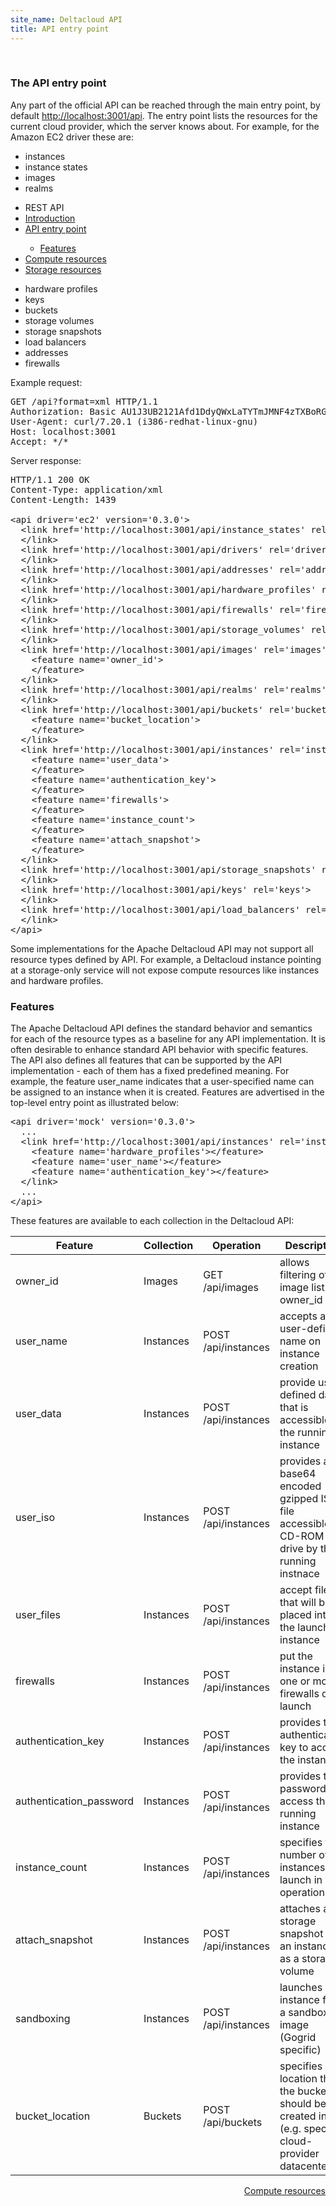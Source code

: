 ```yaml
---
site_name: Deltacloud API
title: API entry point
---
```

<br/>

<div class="row">
  <div class="span9">

<h3 id="api-entry">The API entry point</h3>

<p>
Any part of the official API can be reached through the main entry point, by default <a href="http://localhost:3001/api">http://localhost:3001/api</a>. The entry point lists the resources for the current cloud provider, which the server knows about. For example, for the Amazon EC2 driver these are:
</p>

<ul style="margin-bottom:0px">
<li>instances</li>
<li>instance states</li>
<li>images</li>
<li>realms</li>
</ul>

  </div>
  <div class="span3">

<ul class="nav nav-list well">
  <li class="nav-header">
    REST API
  </li>
  <li><a href="/rest-api.html">Introduction</a></li>
  <li class="active"><a href="#api-entry">API entry point</a></li>
    <ul class="nav nav-list">
      <li><a href="#feature">Features</a></li>
    </ul>
  <li><a href="/compute-resources.html">Compute resources</a></li>
  <li><a href="/storage-resources.html">Storage resources</a></li>
</ul>

  </div>
</div>

<ul style="margin-top:0px">
<li>hardware profiles</li>
<li>keys</li>
<li>buckets</li>
<li>storage volumes</li>
<li>storage snapshots</li>
<li>load balancers</li>
<li>addresses</li>
<li>firewalls</li>
</ul>

<p>Example request:</p>

<pre>
GET /api?format=xml HTTP/1.1
Authorization: Basic AU1J3UB2121Afd1DdyQWxLaTYTmJMNF4zTXBoRGdhMDh2RUw5ZDAN9zVXVa==
User-Agent: curl/7.20.1 (i386-redhat-linux-gnu)
Host: localhost:3001
Accept: */*
</pre>

<p>Server response:</p>

<pre>
HTTP/1.1 200 OK
Content-Type: application/xml
Content-Length: 1439

&lt;api driver='ec2' version='0.3.0'&gt;
  &lt;link href='http://localhost:3001/api/instance_states' rel='instance_states'&gt;
  &lt;/link&gt;
  &lt;link href='http://localhost:3001/api/drivers' rel='drivers'&gt;
  &lt;/link&gt;
  &lt;link href='http://localhost:3001/api/addresses' rel='addresses'&gt;
  &lt;/link&gt;
  &lt;link href='http://localhost:3001/api/hardware_profiles' rel='hardware_profiles'&gt;
  &lt;/link&gt;
  &lt;link href='http://localhost:3001/api/firewalls' rel='firewalls'&gt;
  &lt;/link&gt;
  &lt;link href='http://localhost:3001/api/storage_volumes' rel='storage_volumes'&gt;
  &lt;/link&gt;
  &lt;link href='http://localhost:3001/api/images' rel='images'&gt;
    &lt;feature name='owner_id'&gt;
    &lt;/feature&gt;
  &lt;/link&gt;
  &lt;link href='http://localhost:3001/api/realms' rel='realms'&gt;
  &lt;/link&gt;
  &lt;link href='http://localhost:3001/api/buckets' rel='buckets'&gt;
    &lt;feature name='bucket_location'&gt;
    &lt;/feature&gt;
  &lt;/link&gt;
  &lt;link href='http://localhost:3001/api/instances' rel='instances'&gt;
    &lt;feature name='user_data'&gt;
    &lt;/feature&gt;
    &lt;feature name='authentication_key'&gt;
    &lt;/feature&gt;
    &lt;feature name='firewalls'&gt;
    &lt;/feature&gt;
    &lt;feature name='instance_count'&gt;
    &lt;/feature&gt;
    &lt;feature name='attach_snapshot'&gt;
    &lt;/feature&gt;
  &lt;/link&gt;
  &lt;link href='http://localhost:3001/api/storage_snapshots' rel='storage_snapshots'&gt;
  &lt;/link&gt;
  &lt;link href='http://localhost:3001/api/keys' rel='keys'&gt;
  &lt;/link&gt;
  &lt;link href='http://localhost:3001/api/load_balancers' rel='load_balancers'&gt;
  &lt;/link&gt;
&lt;/api&gt;
</pre>

<p>
Some implementations for the Apache Deltacloud API may not support all resource types defined by API. For example, a Deltacloud instance pointing at a storage-only service will not expose compute resources like instances and hardware profiles.
</p>

<h3 id="feature">Features</h3>

<p>
The Apache Deltacloud API defines the standard behavior and semantics for each of the resource types as a baseline for any API implementation. It is often desirable to enhance standard API behavior with specific features. The API also defines all features that can be supported by the API implementation - each of them has a fixed predefined meaning. For example, the feature user_name indicates that a user-specified name can be assigned to an instance when it is created. Features are advertised in the top-level entry point as illustrated below:
</p>

<pre>
&lt;api driver='mock' version='0.3.0'&gt;
  ...
  &lt;link href='http://localhost:3001/api/instances' rel='instances'&gt;
    &lt;feature name='hardware_profiles'&gt;&lt;/feature&gt;
    &lt;feature name='user_name'&gt;&lt;/feature&gt;
    &lt;feature name='authentication_key'&gt;&lt;/feature&gt;
  &lt;/link&gt;
  ...
&lt;/api&gt;
</pre>

<p>
These features are available to each collection in the Deltacloud API:
</p>

<table class="table table-striped table-condensed">
  <thead>
    <tr>
      <th>Feature</th>
      <th>Collection</th>
      <th>Operation</th>
      <th>Description</th>
    </tr>
  </thead>
  <tbody>
    <tr>
      <td>owner_id</td>
      <td>Images</td>
      <td>GET /api/images</td>
      <td>allows filtering of the image list by owner_id</td>
    </tr>
    <tr>
      <td>user_name</td>
      <td>Instances</td>
      <td>POST /api/instances</td>
      <td>accepts a user-defined name on instance creation</td>
    </tr>
    <tr>
      <td>user_data</td>
      <td>Instances</td>
      <td>POST /api/instances</td>
      <td>provide user-defined data that is accessible by the running instance</td>
    </tr>
    <tr>
      <td>user_iso</td>
      <td>Instances</td>
      <td>POST /api/instances</td>
      <td>provides a base64 encoded gzipped ISO file accessible as CD-ROM drive by the running instnace</td>
    </tr>
    <tr>
      <td>user_files</td>
      <td>Instances</td>
      <td>POST /api/instances</td>
      <td>accept files that will be placed into the launched instance</td>
    </tr>
    <tr>
      <td>firewalls</td>
      <td>Instances</td>
      <td>POST /api/instances</td>
      <td>put the instance into one or more firewalls on launch</td>
    </tr>
    <tr>
      <td>authentication_key</td>
      <td>Instances</td>
      <td>POST /api/instances</td>
      <td>provides the authentication key to access the instance</td>
    </tr>
    <tr>
      <td>authentication_password</td>
      <td>Instances</td>
      <td>POST /api/instances</td>
      <td>provides the password to access the running instance</td>
    </tr>
    <tr>
      <td>instance_count</td>
      <td>Instances</td>
      <td>POST /api/instances</td>
      <td>specifies the number of instances to launch in one operation</td>
    </tr>
    <tr>
      <td>attach_snapshot</td>
      <td>Instances</td>
      <td>POST /api/instances</td>
      <td>attaches a storage snapshot to an instance as a storage volume</td>
    </tr>
    <tr>
      <td>sandboxing</td>
      <td>Instances</td>
      <td>POST /api/instances</td>
      <td>launches an instance from a sandbox image (Gogrid specific)</td>
    </tr>
    <tr>
      <td>bucket_location</td>
      <td>Buckets</td>
      <td>POST /api/buckets</td>
      <td>specifies a location that the bucket should be created in (e.g. specific cloud-provider datacenter)</td>
    </tr>
  </tbody>
</table>

<a class="btn btn-inverse btn-large" style="float: right" href="/compute-resources.html">Compute resources <i class="icon-arrow-right icon-white" style="vertical-align:baseline"> </i></a>

<br/>
